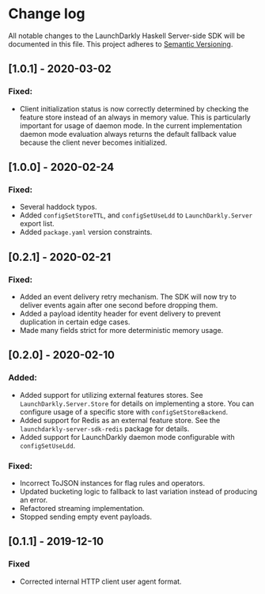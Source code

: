 # Change log

All notable changes to the LaunchDarkly Haskell Server-side SDK will be documented in this file. This project adheres to [Semantic Versioning](http://semver.org).

## [1.0.1] - 2020-03-02
### Fixed:
- Client initialization status is now correctly determined by checking the feature store instead of an always in memory value. This is particularly important for usage of daemon mode. In the current implementation daemon mode evaluation always returns the default fallback value because the client never becomes initialized.

## [1.0.0] - 2020-02-24
### Fixed:
- Several haddock typos.
- Added `configSetStoreTTL`, and `configSetUseLdd` to `LaunchDarkly.Server` export list.
- Added `package.yaml` version constraints.

## [0.2.1] - 2020-02-21
### Fixed:
- Added an event delivery retry mechanism. The SDK will now try to deliver events again after one second before dropping them.
- Added a payload identity header for event delivery to prevent duplication in certain edge cases.
- Made many fields strict for more deterministic memory usage.

## [0.2.0] - 2020-02-10
### Added:
- Added support for utilizing external features stores. See `LaunchDarkly.Server.Store` for details on implementing a store. You can configure usage of a specific store with `configSetStoreBackend`.
- Added support for Redis as an external feature store. See the `launchdarkly-server-sdk-redis` package for details.
- Added support for LaunchDarkly daemon mode configurable with `configSetUseLdd`.
### Fixed:
- Incorrect ToJSON instances for flag rules and operators.
- Updated bucketing logic to fallback to last variation instead of producing an error.
- Refactored streaming implementation.
- Stopped sending empty event payloads.


## [0.1.1] - 2019-12-10
### Fixed
- Corrected internal HTTP client user agent format.

